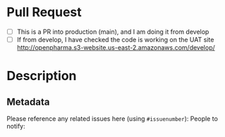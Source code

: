 
# Pull Request
<!--- Pull requests to prod are ONLY accepted from develop branch -->
<!--- Please confirm you have checked this builds correctly on develop branch -->

- [ ] This is a PR into production (main), and I am doing it from develop
- [ ] If from develop, I have checked the code is working on the UAT site http://openpharma.s3-website.us-east-2.amazonaws.com/develop/

# Description
<!--- What's new in this pull request? -->


## Metadata

Please reference any related issues here (using `#issuenumber`): 
People to notify: 
